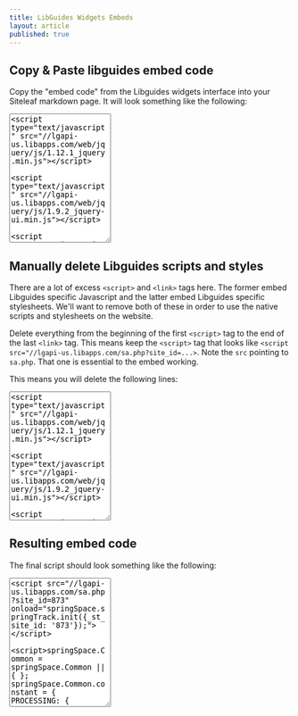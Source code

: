 ```yaml
---
title: LibGuides Widgets Embeds
layout: article
published: true
---
```


## Copy & Paste libguides embed code

Copy the "embed code" from the Libguides widgets interface into your Siteleaf markdown page. It will look something like the following:

<textarea rows="15" style="font-family:monospace">
<script type="text/javascript" src="//lgapi-us.libapps.com/web/jquery/js/1.12.1_jquery.min.js"></script>
<script type="text/javascript" src="//lgapi-us.libapps.com/web/jquery/js/1.9.2_jquery-ui.min.js"></script>
<script type="text/javascript" src="//maxcdn.bootstrapcdn.com/bootstrap/3.3.4/js/bootstrap.min.js"></script>
<script type="text/javascript" src="//lgapi-us.libapps.com/web/js1.15.5/springshare.public.min.js"></script>
<script type="text/javascript" src="//lgapi-us.libapps.com/web/js1.15.5/springshare.common.min.js"></script>
<script type="text/javascript" src="//lgapi-us.libapps.com/web/js1.15.5/common/springspace_sui_helptip.js"></script>
<link rel="stylesheet" href="//lgapi-us.libapps.com/web/jquery/css/1.8.24_themes_base_jquery-ui.css" />
<link rel="stylesheet" href="//maxcdn.bootstrapcdn.com/bootstrap/3.3.4/css/bootstrap.min.css" />
<link rel="stylesheet" href="//lgapi-us.libapps.com/web/css1.15.5/springshare.public.min.css" />
<link rel="stylesheet" href="//lgapi-us.libapps.com/web/css1.15.5/springshare.common.min.css" />
<link href="//maxcdn.bootstrapcdn.com/font-awesome/4.7.0/css/font-awesome.min.css" rel="stylesheet">
<link href="//lgapi-us.libapps.com/web/css1.15.5/common/springspace_sui_helptip.css" rel="stylesheet"><script src="//lgapi-us.libapps.com/sa.php?site_id=873" onload="springSpace.springTrack.init({_st_site_id: '873'});"></script>
<script>springSpace.Common = springSpace.Common || { };
springSpace.Common.constant = { PROCESSING: { ACTION_DISPLAY_POLL: 159	}};
springSpace.Common.baseURL = "//lgapi-us.libapps.com/";
springSpace.Common.apiLoad = true;</script><script>
springshare_widget_config_1486571185568 = { path: 'boxes/8930090' };
</script>
<div id="s-lg-widget-1486571185568"></div>
<script>!function(d,s,id){var js,fjs=d.getElementsByTagName(s)[0],p=/^http:/.test(d.location)?'http':'https';if(!d.getElementById(id)){js=d.createElement(s);js.id=id;js.src=p+"://lgapi-us.libapps.com/widgets.php?site_id=873&widget_type=8&output_format=1&widget_title=Open+Positions+at+NYU+Libraries&widget_height=250&widget_width=100%25&widget_embed_type=1&guide_id=425839&box_id=8930090&map_id=10526582&content_only=0&config_id=1486571185568";fjs.parentNode.insertBefore(js,fjs);}}(document,"script","s-lg-widget-script-1486571185568");</script>
</textarea>

## Manually delete Libguides scripts and styles

There are a lot of excess `<script>` and `<link>` tags here. The former embed Libguides specific Javascript and the latter embed Libguides specific stylesheets. We'll want to remove both of these in order to use the native scripts and stylesheets on the website.

Delete everything from the beginning of the first `<script>` tag to the end of the last `<link>` tag. This means keep the `<script>` tag that looks like `<script src="//lgapi-us.libapps.com/sa.php?site_id=...>`. Note the `src` pointing to `sa.php`. That one is essential to the embed working.

This means you will delete the following lines:

<textarea rows="15" style="font-family:monospace">
<script type="text/javascript" src="//lgapi-us.libapps.com/web/jquery/js/1.12.1_jquery.min.js"></script>
<script type="text/javascript" src="//lgapi-us.libapps.com/web/jquery/js/1.9.2_jquery-ui.min.js"></script>
<script type="text/javascript" src="//maxcdn.bootstrapcdn.com/bootstrap/3.3.4/js/bootstrap.min.js"></script>
<script type="text/javascript" src="//lgapi-us.libapps.com/web/js1.15.5/springshare.public.min.js"></script>
<script type="text/javascript" src="//lgapi-us.libapps.com/web/js1.15.5/springshare.common.min.js"></script>
<script type="text/javascript" src="//lgapi-us.libapps.com/web/js1.15.5/common/springspace_sui_helptip.js"></script>
<link rel="stylesheet" href="//lgapi-us.libapps.com/web/jquery/css/1.8.24_themes_base_jquery-ui.css" />
<link rel="stylesheet" href="//maxcdn.bootstrapcdn.com/bootstrap/3.3.4/css/bootstrap.min.css" />
<link rel="stylesheet" href="//lgapi-us.libapps.com/web/css1.15.5/springshare.public.min.css" />
<link rel="stylesheet" href="//lgapi-us.libapps.com/web/css1.15.5/springshare.common.min.css" />
<link href="//maxcdn.bootstrapcdn.com/font-awesome/4.7.0/css/font-awesome.min.css" rel="stylesheet">
<link href="//lgapi-us.libapps.com/web/css1.15.5/common/springspace_sui_helptip.css" rel="stylesheet">
</textarea>

## Resulting embed code

The final script should look something like the following:

<textarea rows="15" style="font-family:monospace">
<script src="//lgapi-us.libapps.com/sa.php?site_id=873" onload="springSpace.springTrack.init({_st_site_id: '873'});"></script>
<script>springSpace.Common = springSpace.Common || { };
springSpace.Common.constant = { PROCESSING: { ACTION_DISPLAY_POLL: 159	}};
springSpace.Common.baseURL = "//lgapi-us.libapps.com/";
springSpace.Common.apiLoad = true;</script><script>
springshare_widget_config_1486571185568 = { path: 'boxes/8930090' };
</script>
<div id="s-lg-widget-1486571185568"></div>
<script>!function(d,s,id){var js,fjs=d.getElementsByTagName(s)[0],p=/^http:/.test(d.location)?'http':'https';if(!d.getElementById(id)){js=d.createElement(s);js.id=id;js.src=p+"://lgapi-us.libapps.com/widgets.php?site_id=873&widget_type=8&output_format=1&widget_title=Open+Positions+at+NYU+Libraries&widget_height=250&widget_width=100%25&widget_embed_type=1&guide_id=425839&box_id=8930090&map_id=10526582&content_only=0&config_id=1486571185568";fjs.parentNode.insertBefore(js,fjs);}}(document,"script","s-lg-widget-script-1486571185568");</script>
</textarea>
